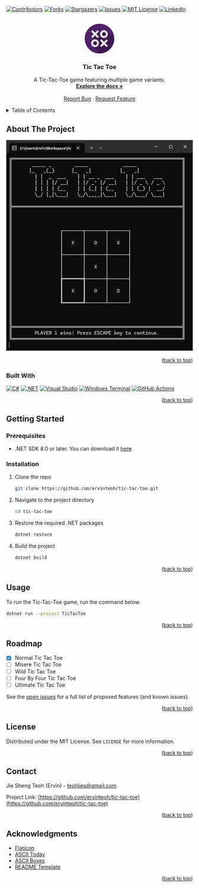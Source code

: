 <!-- Improved compatibility of back to top link: See: https://github.com/othneildrew/Best-README-Template/pull/73 -->
<a name="readme-top"></a>



<!-- PROJECT SHIELDS -->
<!--
*** I'm using markdown "reference style" links for readability.
*** Reference links are enclosed in brackets [ ] instead of parentheses ( ).
*** See the bottom of this document for the declaration of the reference variables
*** for contributors-url, forks-url, etc. This is an optional, concise syntax you may use.
*** https://www.markdownguide.org/basic-syntax/#reference-style-links
-->
[![Contributors][contributors-shield]][contributors-url]
[![Forks][forks-shield]][forks-url]
[![Stargazers][stars-shield]][stars-url]
[![Issues][issues-shield]][issues-url]
[![MIT License][license-shield]][license-url]
[![LinkedIn][linkedin-shield]][linkedin-url]



<!-- PROJECT LOGO -->
<br />
<div align="center">
  <a href="https://github.com/ervinteoh/tic-tac-toe">
    <img src="assets/TicTacToe.png" alt="Logo" width="80" height="80">
  </a>

<h3 align="center">Tic Tac Toe</h3>

  <p align="center">
    A Tic-Tac-Toe game featuring multiple game variants.
    <br />
    <a href="https://github.com/ervinteoh/tic-tac-toe"><strong>Explore the docs »</strong></a>
    <br />
    <br />
    <a href="https://github.com/ervinteoh/tic-tac-toe/issues">Report Bug</a>
    ·
    <a href="https://github.com/ervinteoh/tic-tac-toe/issues">Request Feature</a>
  </p>
</div>



<!-- TABLE OF CONTENTS -->
<details>
  <summary>Table of Contents</summary>
  <ol>
    <li>
      <a href="#about-the-project">About The Project</a>
      <ul>
        <li><a href="#built-with">Built With</a></li>
      </ul>
    </li>
    <li>
      <a href="#getting-started">Getting Started</a>
      <ul>
        <li><a href="#prerequisites">Prerequisites</a></li>
        <li><a href="#installation">Installation</a></li>
      </ul>
    </li>
    <li><a href="#usage">Usage</a></li>
    <li><a href="#roadmap">Roadmap</a></li>
    <li><a href="#contributing">Contributing</a></li>
    <li><a href="#license">License</a></li>
    <li><a href="#contact">Contact</a></li>
    <li><a href="#acknowledgments">Acknowledgments</a></li>
  </ol>
</details>



<!-- ABOUT THE PROJECT -->
## About The Project

![Tic Tac Toe Screen Shot][product-screenshot]

<p align="right">(<a href="#readme-top">back to top</a>)</p>



### Built With

[![C#][CSharp-badge]][CSharp-url]
[![.NET][Dotnet-badge]][Dotnet-url]
[![Visual Studio][VisualStudio-badge]][VisualStudio-url]
[![Windows Terminal][WindowsTerminal-badge]][WindowsTerminal-url]
[![GitHub Actions][GitHubActions-badge]][GitHubActions-url]

<p align="right">(<a href="#readme-top">back to top</a>)</p>



<!-- GETTING STARTED -->
## Getting Started

### Prerequisites

* .NET SDK 8.0 or later. You can download it [here](https://dotnet.microsoft.com/en-us/download/dotnet/8.0).

### Installation

1. Clone the repo
   ```sh
   git clone https://github.com/ervinteoh/tic-tac-toe.git
   ```
2. Navigate to the project directory
   ```sh
   cd tic-tac-toe
   ```
3. Restore the required .NET packages
   ```sh
   dotnet restore
   ```
4. Build the project
   ```sh
   dotnet build
   ```

<p align="right">(<a href="#readme-top">back to top</a>)</p>



<!-- USAGE EXAMPLES -->
## Usage

To run the Tic-Tac-Toe game, run the command below.
```sh
dotnet run --project TicTacToe
```

<p align="right">(<a href="#readme-top">back to top</a>)</p>



<!-- ROADMAP -->
## Roadmap

- [x] Normal Tic Tac Toe
- [ ] Misere Tic Tac Toe
- [ ] Wild Tic Tac Toe
- [ ] Four By Four Tic Tac Toe
- [ ] Ultimate Tic Tac Toe

See the [open issues](https://github.com/ervinteoh/tic-tac-toe/issues) for a full list of proposed features (and known issues).

<p align="right">(<a href="#readme-top">back to top</a>)</p>

<!-- LICENSE -->
## License

Distributed under the MIT License. See `LICENSE` for more information.

<p align="right">(<a href="#readme-top">back to top</a>)</p>



<!-- CONTACT -->
## Contact

Jie Sheng Teoh (Ervin) - teohjies@gmail.com

Project Link: [https://github.com/ervinteoh/tic-tac-toe](https://github.com/ervinteoh/tic-tac-toe)

<p align="right">(<a href="#readme-top">back to top</a>)</p>



<!-- ACKNOWLEDGMENTS -->
## Acknowledgments

* [Flaticon](https://www.flaticon.com/free-icon/tic-tac-toe_566294)
* [ASCII Today](https://ascii.today/)
* [ASCII Boxes](https://waylonwalker.com/drawing-ascii-boxes/)
* [README Template](https://github.com/othneildrew/Best-README-Template)

<p align="right">(<a href="#readme-top">back to top</a>)</p>



<!-- MARKDOWN LINKS & IMAGES -->
<!-- https://www.markdownguide.org/basic-syntax/#reference-style-links -->
[contributors-shield]: https://img.shields.io/github/contributors/ervinteoh/tic-tac-toe.svg?style=for-the-badge
[contributors-url]: https://github.com/ervinteoh/tic-tac-toe/graphs/contributors
[forks-shield]: https://img.shields.io/github/forks/ervinteoh/tic-tac-toe.svg?style=for-the-badge
[forks-url]: https://github.com/ervinteoh/tic-tac-toe/network/members
[stars-shield]: https://img.shields.io/github/stars/ervinteoh/tic-tac-toe.svg?style=for-the-badge
[stars-url]: https://github.com/ervinteoh/tic-tac-toe/stargazers
[issues-shield]: https://img.shields.io/github/issues/ervinteoh/tic-tac-toe.svg?style=for-the-badge
[issues-url]: https://github.com/ervinteoh/tic-tac-toe/issues
[license-shield]: https://img.shields.io/github/license/ervinteoh/tic-tac-toe.svg?style=for-the-badge
[license-url]: https://github.com/ervinteoh/tic-tac-toe/blob/master/LICENSE
[linkedin-shield]: https://img.shields.io/badge/-LinkedIn-black.svg?style=for-the-badge&logo=linkedin&colorB=555
[linkedin-url]: https://linkedin.com/in/ervinteoh
[product-screenshot]: assets/Screenshot.png
[CSharp-badge]: https://img.shields.io/badge/c%23-%23239120.svg?style=for-the-badge&logo=csharp&logoColor=white
[CSharp-url]: https://learn.microsoft.com/en-us/dotnet/csharp/
[Dotnet-badge]: https://img.shields.io/badge/.NET-5C2D91?style=for-the-badge&logo=.net&logoColor=white
[Dotnet-url]: https://dotnet.microsoft.com/en-us/
[VisualStudio-badge]: https://img.shields.io/badge/Visual%20Studio-5C2D91.svg?style=for-the-badge&logo=visual-studio&logoColor=white
[VisualStudio-url]: https://visualstudio.microsoft.com/
[WindowsTerminal-badge]: https://img.shields.io/badge/Windows%20Terminal-%234D4D4D.svg?style=for-the-badge&logo=windows-terminal&logoColor=white
[WindowsTerminal-url]: https://apps.microsoft.com/detail/9n0dx20hk701?hl=en-US&gl=US
[GitHubActions-badge]: https://img.shields.io/badge/github%20actions-%232671E5.svg?style=for-the-badge&logo=githubactions&logoColor=white
[GitHubActions-url]: https://github.com/features/actions
